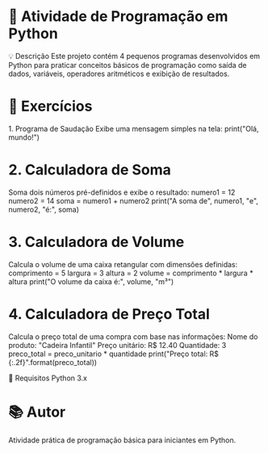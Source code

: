 <h1>📘 Atividade de Programação em Python</h1>
💡 Descrição
Este projeto contém 4 pequenos programas desenvolvidos em Python para praticar conceitos básicos de programação como saída de dados, variáveis, operadores aritméticos e exibição de resultados.

<h1>📂 Exercícios</h1>
1. Programa de Saudação
Exibe uma mensagem simples na tela:
print("Olá, mundo!")

<h1>2. Calculadora de Soma</h1>
Soma dois números pré-definidos e exibe o resultado:
numero1 = 12
numero2 = 14
soma = numero1 + numero2
print("A soma de", numero1, "e", numero2, "é:", soma)

<h1>3. Calculadora de Volume</h1>
Calcula o volume de uma caixa retangular com dimensões definidas:
comprimento = 5
largura = 3
altura = 2
volume = comprimento * largura * altura
print("O volume da caixa é:", volume, "m³")

<h1>4. Calculadora de Preço Total</h1>
Calcula o preço total de uma compra com base nas informações:
Nome do produto: "Cadeira Infantil"
Preço unitário: R$ 12.40
Quantidade: 3
preco_total = preco_unitario * quantidade
print("Preço total: R$ {:.2f}".format(preco_total))


📄 Requisitos
Python 3.x

<h1>📚 Autor</h1>
Atividade prática de programação básica para iniciantes em Python.
